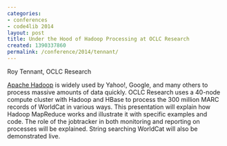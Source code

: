 ```yaml
---
categories:
- conferences
- code4lib 2014
layout: post
title: Under the Hood of Hadoop Processing at OCLC Research
created: 1390337860
permalink: /conference/2014/tennant/
---
```

Roy Tennant, OCLC Research

<a href="http://hadoop.apache.org/">Apache Hadoop</a> is widely used by Yahoo!, Google, and many others to process massive amounts of data quickly. OCLC Research uses a 40-node compute cluster with Hadoop and HBase to process the 300 million MARC records of WorldCat in various ways. This presentation will explain how Hadoop MapReduce works and illustrate it with specific examples and code. The role of the jobtracker in both monitoring and reporting on processes will be explained. String searching WorldCat will also be demonstrated live.
